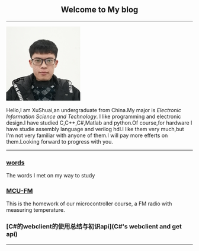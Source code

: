 ## <center>Welcome to My blog</center>
---

![me](assets/images/profile.png)

Hello,I am XuShuai,an undergraduate from China.My major is _Electronic Information Science and Technology_.
I like programming and electronic design.I have studied C,C++,C#,Matlab and python.Of course,for hardware I have studie 
assembly language and verilog hdl.I like them very much,but I'm not very familiar with anyone of them.I will pay more efferts
on them.Looking forward to progress with you.

---

### [words](word.md)
The words I met on my way to study
### [MCU-FM](MCU-FM.md)
This is the homework of our microcontroller course, a FM radio with measuring temperature.
### [C#的webclient的使用总结与初识api](C#'s webclient and get api)

---

